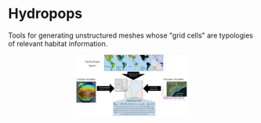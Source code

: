 # Hydropops

Tools for generating unstructured meshes whose "grid cells" are typologies of relevant habitat information.

<img
    style="display: block;
           margin-left: auto;
           margin-right: auto;
           width: 46%;"
    src="images/hpu_overview.png"
    alt="Hydropop Unit example over Toronto">
</img>
